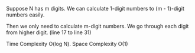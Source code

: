 Suppose N has m digits.  We can calculate 1-digit numbers to (m - 1)-digit numbers easily.

Then we only need to calculate m-digit numbers. We go through each digit from higher digit. (line 17 to line 31)

Time Complexity O(log N). Space Complexity O(1)